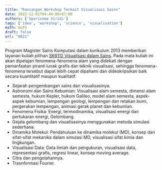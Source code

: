 ```yaml
---
title: "Rancangan Workshop Terkait Visualisasi Sains"
date: 2022-12-01T04:44:00+07:00
authors: ['Sparisoma Viridi']
tags: ['idea', 'workshop', 'science', 'visualisation']
math: math
draft: false
url: "0021"
---
```

Program Magister Sains Komputasi dalam kurikulum 2013 memberikan layanan kuliah pilihan [SK6112 Visualisasi dalam Sains](https://fmipa.itb.ac.id/wp-content/uploads/sites/7/2020/03/Leaflet-Pascasarjana-Sains-Komputasi.pdf). Pada mata  kuliah ini akan dipelajari fenomena-fenomena alam yang didekati dengan pemanfaatan piranti lunak grafis dan teknik visualisasi, sehingga fenomena-fenomena tersebut dapat lebih cepat dipahami dan dideskripsikan baik secara kuantitatif maupun kualitatif.

+ Sejarah pengembangan sains dan visualisasinya.
+ Astronomi dan Sains Kebumian: Visualisasi alam semesta, dimensi alam semesta, hukum Kepler, hukum Galileo, model alam semesta, aspek-aspek kebumian, lempengan geologi, lempengan dan retakan bumi, pergerakan lempengan, animasi gerak planet dan kebumian.
+ Fenomena Fisika: Energi, termodinamika, visualisasi energi dan pertukaran energi, Gelombang.
+ Gejala gelombang dan visualisasinya menggunakan metoda simulasi sederhana.
+ Dinamika Molekul: Pendahuluan ke dinamika molekul (MD), konsep dan sifat-sifat mekanika dalam simulasi MD, visualisasi sifat kimia dan lingkungan.
+ Visualisasi Data: Data ilmiah dan pengukuran, visualisasi data, representasi grafis, regresi linear, konsep moving average.
+ Citra dan pengolahannya.
+ Trasnformasi Fourier.
